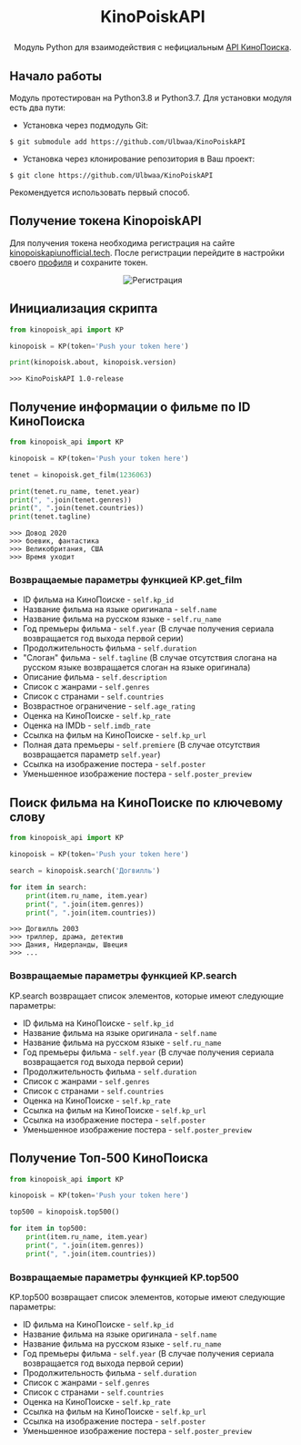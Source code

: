 # <p align="center">KinoPoiskAPI
<p align="center">Модуль Python для взаимодействия с нефициальным <a href="https://kinopoiskapiunofficial.tech/">API КиноПоиска</a>.

## Начало работы
Модуль протестирован на Python3.8 и Python3.7. Для установки модуля есть два пути:
* Установка через подмодуль Git:
```
$ git submodule add https://github.com/Ulbwaa/KinoPoiskAPI
```

* Установка через клонирование репозитория в Ваш проект:
```
$ git clone https://github.com/Ulbwaa/KinoPoiskAPI
```

Рекомендуется использовать первый способ. 

## Получение токена KinopoiskAPI
Для получения токена необходима регистрация на сайте 
<a href="https://kinopoiskapiunofficial.tech/signup">kinopoiskapiunofficial.tech</a>. 
После регистрации перейдите в настройки своего <a href="https://kinopoiskapiunofficial.tech/user">профиля</a> и сохраните токен. 
<p align="center">
    <img src="https://i.imgur.com/QkXRQ9t.png" alt="Регистрация">
</p>

## Инициализация скрипта
```python
from kinopoisk_api import KP

kinopoisk = KP(token='Push your token here')

print(kinopoisk.about, kinopoisk.version)
```

```
>>> KinoPoiskAPI 1.0-release
```

## Получение информации о фильме по ID КиноПоиска
```python
from kinopoisk_api import KP

kinopoisk = KP(token='Push your token here')

tenet = kinopoisk.get_film(1236063)

print(tenet.ru_name, tenet.year)
print(", ".join(tenet.genres))
print(", ".join(tenet.countries))
print(tenet.tagline)
```

```
>>> Довод 2020
>>> боевик, фантастика
>>> Великобритания, США
>>> Время уходит
```

### Возвращаемые параметры функцией KP.get_film
* ID фильма на КиноПоиске - `self.kp_id`
* Название фильма на языке оригинала - `self.name`
* Название фильма на русском языке - `self.ru_name`
* Год премьеры фильма - `self.year` (В случае получения сериала возвращается год выхода первой серии) 
* Продолжительность фильма - `self.duration`
* "Слоган" фильма - `self.tagline` (В случае отсутствия слогана на русском языке возвращается слоган на языке оригинала)
* Описание фильма - `self.description`
* Список с жанрами - `self.genres`
* Список с странами - `self.countries`
* Возврастное ограничение - `self.age_rating`
* Оценка на КиноПоиске - `self.kp_rate`
* Оценка на IMDb - `self.imdb_rate`
* Ссылка на фильм на КиноПоиске - `self.kp_url`
* Полная дата премьеры - `self.premiere` (В случае отсутствия возвращается параметр `self.year`)
* Ссылка на изображение постера - `self.poster`
* Уменьшенное изображение постера - `self.poster_preview`

## Поиск фильма на КиноПоиске по ключевому слову
```python
from kinopoisk_api import KP

kinopoisk = KP(token='Push your token here')

search = kinopoisk.search('Догвилль')

for item in search:
    print(item.ru_name, item.year)
    print(", ".join(item.genres))
    print(", ".join(item.countries))
```

```
>>> Догвилль 2003
>>> триллер, драма, детектив
>>> Дания, Нидерланды, Швеция
>>> ...
```

### Возвращаемые параметры функцией KP.search
KP.search возвращает список элементов, которые имеют следующие параметры:
* ID фильма на КиноПоиске - `self.kp_id`
* Название фильма на языке оригинала - `self.name`
* Название фильма на русском языке - `self.ru_name`
* Год премьеры фильма - `self.year` (В случае получения сериала возвращается год выхода первой серии) 
* Продолжительность фильма - `self.duration`
* Список с жанрами - `self.genres`
* Список с странами - `self.countries`
* Оценка на КиноПоиске - `self.kp_rate`
* Ссылка на фильм на КиноПоиске - `self.kp_url`
* Ссылка на изображение постера - `self.poster`
* Уменьшенное изображение постера - `self.poster_preview`

## Получение Топ-500 КиноПоиска
```python
from kinopoisk_api import KP

kinopoisk = KP(token='Push your token here')

top500 = kinopoisk.top500()

for item in top500:
    print(item.ru_name, item.year)
    print(", ".join(item.genres))
    print(", ".join(item.countries))
```

### Возвращаемые параметры функцией KP.top500
KP.top500 возвращает список элементов, которые имеют следующие параметры:
* ID фильма на КиноПоиске - `self.kp_id`
* Название фильма на языке оригинала - `self.name`
* Название фильма на русском языке - `self.ru_name`
* Год премьеры фильма - `self.year` (В случае получения сериала возвращается год выхода первой серии) 
* Продолжительность фильма - `self.duration`
* Список с жанрами - `self.genres`
* Список с странами - `self.countries`
* Оценка на КиноПоиске - `self.kp_rate`
* Ссылка на фильм на КиноПоиске - `self.kp_url`
* Ссылка на изображение постера - `self.poster`
* Уменьшенное изображение постера - `self.poster_preview`

